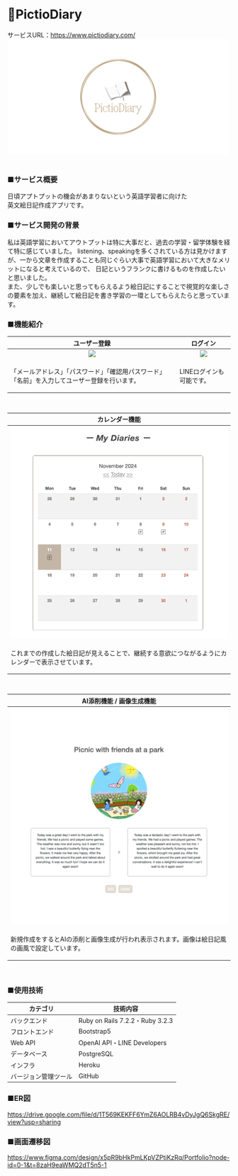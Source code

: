 # 📔PictioDiary
サービスURL：https://www.pictiodiary.com/
<img width="500" src="app/assets/images/ogp.png"><br>
<br>

### ■サービス概要
日頃アプトプットの機会があまりないという英語学習者に向けた<br>
英文絵日記作成アプリです。

### ■サービス開発の背景
私は英語学習においてアウトプットは特に大事だと、過去の学習・留学体験を経て特に感じていました。 listening、speakingを多くされている方は見かけますが、一から文章を作成することも同じぐらい大事で英語学習において大きなメリットになると考えているので、 日記というフランクに書けるものを作成したいと思いました。<br>
また、少しでも楽しいと思ってもらえるよう絵日記にすることで視覚的な楽しさの要素を加え、継続して絵日記を書き学習の一環としてもらえたらと思っています。

### ■機能紹介

| ユーザー登録 | ログイン |
| :---: | :---: |
| <img width="320" src="https://i.gyazo.com/1be9a77702f08e61a3f78e08e44cf0a1.png"> | <img width="320" src="https://i.gyazo.com/8891ba64e0fbbf254f932f063dae8fa3.png"> |
| <p align="left">「メールアドレス」「パスワード」「確認用パスワード」「名前」を入力してユーザー登録を行います。</p> | <p align="left">LINEログインも可能です。</p>
<br>

| カレンダー機能 |
| :---: |
| <img width="500" src="app/assets/images/home1.png"> |
| <p align="left">これまでの作成した絵日記が見えることで、継続する意欲につながるようにカレンダーで表示させています。</p>|
<br>

| AI添削機能 / 画像生成機能|
| :---: |
| <img width="500" src="app/assets/images/home3.png"> |
| <p align="left"> 新規作成をするとAIの添削と画像生成が行われ表示されます。画像は絵日記風の画風で設定しています。 </p> |
<br>

### ■使用技術

| カテゴリ | 技術内容 |
| --- | --- | 
| バックエンド | Ruby on Rails 7.2.2・Ruby 3.2.3 |
| フロントエンド | Bootstrap5 |
| Web API | OpenAI API・LINE Developers |
| データベース | PostgreSQL |
| インフラ | Heroku |
| バージョン管理ツール | GitHub |

### ■ER図
 https://drive.google.com/file/d/1T569KEKFF6YmZ6AOLRB4vDyJgQ6SkgRE/view?usp=sharing

### ■画面遷移図
https://www.figma.com/design/x5pR9bHkPmLKpVZPtiKzRq/Portfolio?node-id=0-1&t=8zaH9eaWMQ2dT5n5-1